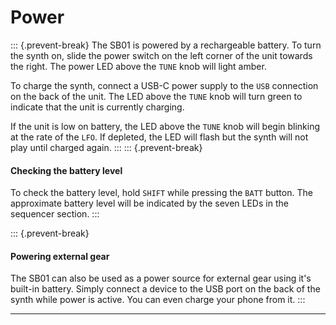 # Power

<article>

::: {.prevent-break}
The SB01 is powered by a rechargeable battery. To turn the synth on, slide the power switch on the left corner of the unit towards the right. The power LED above the `TUNE` knob will light amber.

To charge the synth, connect a USB-C power supply to the `USB` connection on the back of the unit. The LED above the `TUNE` knob will turn green to indicate that the unit is currently charging.

If the unit is low on battery, the LED above the `TUNE` knob will begin blinking at the rate of the `LFO`. If depleted, the LED will flash but the synth will not play until charged again.
:::
::: {.prevent-break}
#### Checking the battery level

To check the battery level, hold `SHIFT` while pressing the `BATT` button. The approximate battery level will be indicated by the seven LEDs in the sequencer section.
:::

::: {.prevent-break}
#### Powering external gear

The SB01 can also be used as a power source for external gear using it's built-in battery. Simply connect a device to the USB port on the back of the synth while power is active. You can even charge your phone from it.
:::

</article>

---
